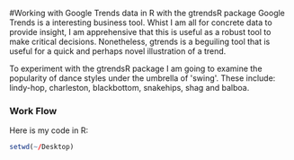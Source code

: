 #Working with Google Trends data in R with the gtrendsR package
Google Trends is a interesting business tool. Whist I am all for concrete data to provide insight, I am apprehensive that this is useful as a robust tool to make critical decisions. Nonetheless, gtrends is a beguiling tool that is useful for a quick and perhaps novel illustration of a trend. 

To experiment with the gtrendsR package I am going to examine the popularity of dance styles under the umbrella of 'swing'. These include: lindy-hop, charleston, blackbottom, snakehips, shag and balboa.

### Work Flow

Here is my code in R:
```R
setwd(~/Desktop)
```
